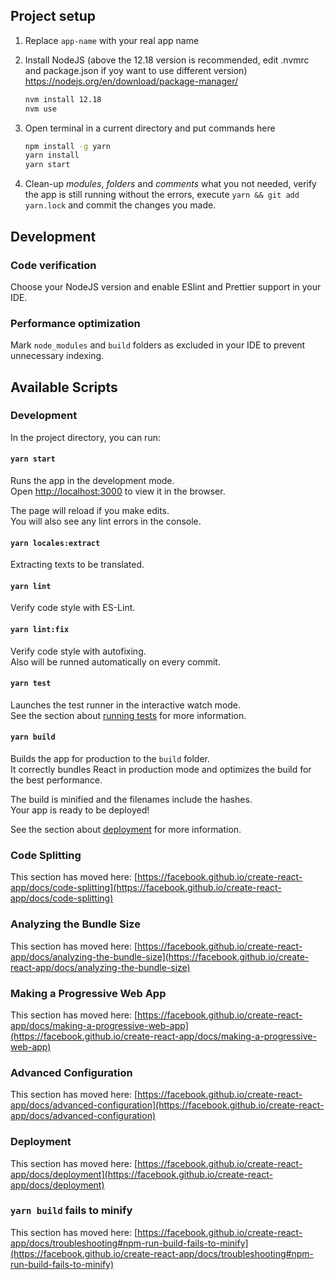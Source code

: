 
## Project setup

1. Replace `app-name` with your real app name

1. Install NodeJS (above the 12.18 version is recommended, edit .nvmrc and package.json if yoy want to use different version)
   https://nodejs.org/en/download/package-manager/
    ```bash
    nvm install 12.18
    nvm use
    ```

1. Open terminal in a current directory and put commands here
    ```bash
    npm install -g yarn
    yarn install
    yarn start
    ```

1. Clean-up *modules*, *folders* and *comments* what you not needed, verify the app is still running without the errors, execute `yarn && git add yarn.lock` and commit the changes you made.


## Development

### Code verification
Choose your NodeJS version and enable ESlint and Prettier support in your IDE.

### Performance optimization
Mark `node_modules` and `build` folders as excluded in your IDE to prevent unnecessary indexing.


## Available Scripts

### Development

In the project directory, you can run:

#### `yarn start`

Runs the app in the development mode.\
Open [http://localhost:3000](http://localhost:3000) to view it in the browser.

The page will reload if you make edits.\
You will also see any lint errors in the console.

#### `yarn locales:extract`
Extracting texts to be translated.

#### `yarn lint`
Verify code style with ES-Lint.

#### `yarn lint:fix`
Verify code style with autofixing.\
Also will be runned automatically on every commit.

#### `yarn test`

Launches the test runner in the interactive watch mode.\
See the section about [running tests](https://facebook.github.io/create-react-app/docs/running-tests) for more information.

#### `yarn build`

Builds the app for production to the `build` folder.\
It correctly bundles React in production mode and optimizes the build for the best performance.

The build is minified and the filenames include the hashes.\
Your app is ready to be deployed!

See the section about [deployment](https://facebook.github.io/create-react-app/docs/deployment) for more information.


### Code Splitting

This section has moved here: [https://facebook.github.io/create-react-app/docs/code-splitting](https://facebook.github.io/create-react-app/docs/code-splitting)

### Analyzing the Bundle Size

This section has moved here: [https://facebook.github.io/create-react-app/docs/analyzing-the-bundle-size](https://facebook.github.io/create-react-app/docs/analyzing-the-bundle-size)

### Making a Progressive Web App

This section has moved here: [https://facebook.github.io/create-react-app/docs/making-a-progressive-web-app](https://facebook.github.io/create-react-app/docs/making-a-progressive-web-app)

### Advanced Configuration

This section has moved here: [https://facebook.github.io/create-react-app/docs/advanced-configuration](https://facebook.github.io/create-react-app/docs/advanced-configuration)

### Deployment

This section has moved here: [https://facebook.github.io/create-react-app/docs/deployment](https://facebook.github.io/create-react-app/docs/deployment)

### `yarn build` fails to minify

This section has moved here: [https://facebook.github.io/create-react-app/docs/troubleshooting#npm-run-build-fails-to-minify](https://facebook.github.io/create-react-app/docs/troubleshooting#npm-run-build-fails-to-minify)
